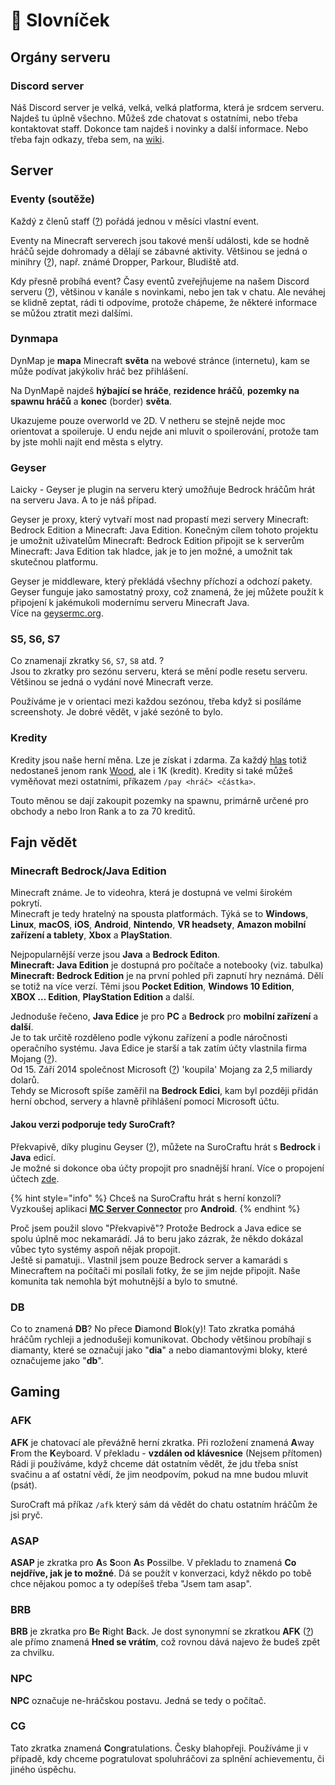 # 📖 Slovníček

## Orgány serveru

### Discord server

Náš Discord server je velká, velká, velká platforma, která je srdcem serveru. Najdeš tu úplně všechno. Můžeš zde chatovat s ostatními, nebo třeba kontaktovat staff. Dokonce tam najdeš i novinky a další informace. Nebo třeba fajn odkazy, třeba sem, na [wiki](../).

## Server

### Eventy (soutěže)

Každý z členů staff ([?](staff.md#proc-je-na-serveru-staff)) pořádá jednou v měsíci vlastní event.

Eventy na Minecraft serverech jsou takové menší události, kde se hodně hráčů sejde dohromady a dělají se zábavné aktivity. Většinou se jedná o minihry ([?](https://minecraft.fandom.com/wiki/Minigames)), např. známé Dropper, Parkour, Bludiště atd.

Kdy přesně probíhá event? Časy eventů zveřejňujeme na našem Discord serveru ([?](slovnicek.md#discord-server)), většinou v kanále s novinkami, nebo jen tak v chatu. Ale neváhej se klidně zeptat, rádi ti odpovíme, protože chápeme, že některé informace se můžou ztratit mezi dalšími.

### Dynmapa

DynMap je **mapa** Minecraft **světa** na webové stránce (internetu), kam se může podívat jakýkoliv hráč bez přihlášení.

Na DynMapě najdeš **hýbající se hráče**, **rezidence hráčů**, **pozemky na spawnu hráčů** a **konec** (border) **světa**.

Ukazujeme pouze overworld ve 2D. V netheru se stejně nejde moc orientovat a spoileruje. U endu nejde ani mluvit o spoilerování, protože tam by jste mohli najít end města s elytry.

### Geyser

Laicky - Geyser je plugin na serveru který umožňuje Bedrock hráčům hrát na serveru Java. A to je náš případ.

Geyser je proxy, který vytvaří most nad propastí mezi servery Minecraft: Bedrock Edition a Minecraft: Java Edition. Konečným cílem tohoto projektu je umožnit uživatelům Minecraft: Bedrock Edition připojit se k serverům Minecraft: Java Edition tak hladce, jak je to jen možné, a umožnit tak skutečnou platformu.

Geyser je middleware, který překládá všechny příchozí a odchozí pakety. Geyser funguje jako samostatný proxy, což znamená, že jej můžete použít k připojení k jakémukoli modernímu serveru Minecraft Java.\
Více na [geysermc.org](https://geysermc.org/).

### S5, S6, S7

Co znamenají zkratky `S6`, `S7`, `S8` atd. ?\
Jsou to zkratky pro sezónu serveru, která se mění podle resetu serveru.\
Většinou se jedná o vydání nové Minecraft verze.

Používáme je v orientaci mezi každou sezónou, třeba když si posíláme screenshoty. Je dobré vědět, v jaké sezóně to bylo.

### Kredity

Kredity jsou naše herní měna. Lze je získat i zdarma. Za každý [hlas](../#vote) totiž nedostaneš jenom rank [Wood](../ranky/seznam.md#wood), ale i 1K (kredit). Kredity si také můžeš vyměňovat mezi ostatními, příkazem `/pay <hráč> <částka>`.

Touto měnou se dají zakoupit pozemky na spawnu, primárně určené pro obchody a nebo Iron Rank a to za 70 kreditů.

## Fajn vědět

### Minecraft Bedrock/Java Edition <a href="#edition" id="edition"></a>

Minecraft známe. Je to videohra, která je dostupná ve velmi širokém pokrytí.\
Minecraft je tedy hratelný na spousta platformách. Týká se to **Windows**, **Linux**, **macOS**, **iOS**, **Android**, **Nintendo**, **VR headsety**, **Amazon mobilní zařízení a tablety**, **Xbox** a **PlayStation**.

Nejpopularnější verze jsou **Java** a **Bedrock Editon**.\
**Minecraft: Java Edition** je dostupná pro počítače a notebooky (viz. tabulka)\
**Minecraft: Bedrock Edition** je na první pohled při zapnutí hry neznámá. Dělí se totiž na více verzí. Těmi jsou **Pocket Edition**, **Windows 10 Edition**,\
**XBOX ... Edition**, **PlayStation Edition** a další.

Jednoduše řečeno, **Java Edice** je pro **PC** a **Bedrock** pro **mobilní zařízení** a **další**.\
Je to tak určitě rozděleno podle výkonu zařízení a podle náročnosti operačního systému. Java Edice je starší a tak zatím účty vlastnila firma Mojang ([?](https://cs.wikipedia.org/wiki/Mojang\_Studios)).\
Od 15. Září 2014 společnost Microsoft ([?](https://cs.wikipedia.org/wiki/Microsoft)) 'koupila' Mojang za 2,5 miliardy dolarů.\
Tehdy se Microsoft spíše zaměřil na **Bedrock Edici**, kam byl později přidán herní obchod, servery a hlavně přihlášení pomocí Microsoft účtu.

#### Jakou verzi podporuje tedy SuroCraft?

Překvapivě, díky pluginu Geyser ([?](slovnicek.md#geyser)), můžete na SuroCraftu hrát s **Bedrock** i **Java** edicí.\
Je možné si dokonce oba účty propojit pro snadnější hraní. Více o propojení účtech [zde](../t/linkaccount.md).

{% hint style="info" %}
Chceš na SuroCraftu hrát s herní konzolí? Vyzkoušej aplikaci [**MC Server Connector**](https://play.google.com/store/apps/details?id=com.smokiem.mcserverconnector) pro **Android**.
{% endhint %}

Proč jsem použil slovo "Překvapivě"? Protože Bedrock a Java edice se spolu úplně moc nekamarádí. Já to beru jako zázrak, že někdo dokázal vůbec tyto systémy aspoň nějak propojit.\
Ještě si pamatuji.. Vlastnil jsem pouze Bedrock server a kamarádi s Minecraftem na počítači mi posílali fotky, že se jim nejde připojit. Naše komunita tak nemohla být mohutnější a bylo to smutné.

### DB

Co to znamená **DB**? No přece **D**iamond **B**lok(y)! Tato zkratka pomáhá hráčům rychleji a jednodušeji komunikovat. Obchody většinou probíhají s diamanty, které se označují jako "**dia**" a nebo diamantovými bloky, které označujeme jako "**db**".

## Gaming

### AFK

**AFK** je chatovací ale převážně herní zkratka. Při rozložení znamená **A**way **F**rom the **K**eyboard. V překladu - **vzdálen od klávesnice** (Nejsem přítomen)\
Rádi ji používáme, když chceme dát ostatním vědět, že jdu třeba sníst svačinu a ať ostatní vědí, že jim neodpovím, pokud na mne budou mluvit (psát).

SuroCraft má příkaz `/afk` který sám dá vědět do chatu ostatním hráčům že jsi pryč.

### ASAP

**ASAP** je zkratka pro **A**s **S**oon **A**s **P**ossilbe. V překladu to znamená **Co nejdříve, jak je to možné**. Dá se použít v konverzaci, když někdo po tobě chce nějakou pomoc a ty odepíšeš třeba "Jsem tam asap".

### BRB

**BRB** je zkratka pro **B**e **R**ight **B**ack. Je dost synonymní se zkratkou **AFK** ([?](slovnicek.md#afk)) ale přímo znamená **Hned se vrátím**, což rovnou dává najevo že budeš zpět za chvilku.

### NPC

**NPC** označuje ne-hráčskou postavu. Jedná se tedy o počítač.

### CG

Tato zkratka znamená **C**on**g**ratulations. Česky blahopřeji. Používáme ji v případě, kdy chceme pogratulovat spoluhráčovi za splnění achievementu, či jiného úspěchu.
